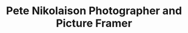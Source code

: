 ---
title: "Pete Nikolaison Photographer and Picture Framer"
url: /masterton/pete-nikolaison-photographer-and-picture-framer/
shop: frame
---